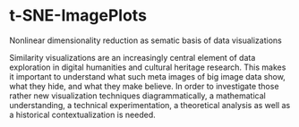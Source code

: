 # t-SNE-ImagePlots
Nonlinear dimensionality reduction as sematic basis of data visualizations

Similarity visualizations are an increasingly central element of data exploration in digital humanities and cultural heritage research. This makes it important to understand what such meta images of big image data show, what they hide, and what they make believe. In order to investigate those rather new visualization techniques diagrammatically, a mathematical understanding, a technical experimentation, a theoretical analysis as well as a historical contextualization is needed.
